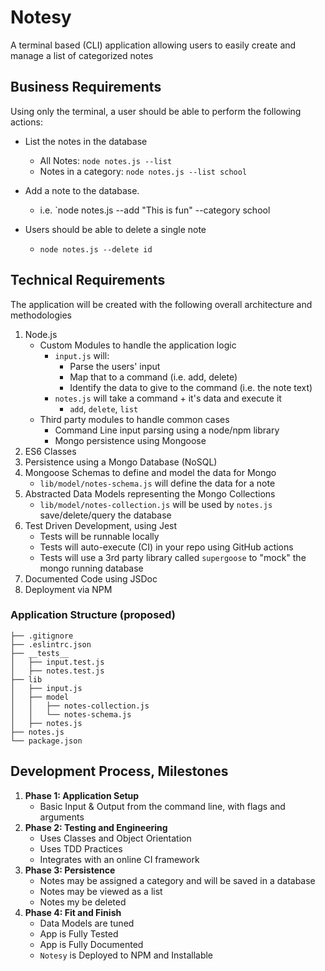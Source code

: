 # Notesy

A terminal based (CLI) application allowing users to easily create and manage a list of categorized notes

## Business Requirements

Using only the terminal, a user should be able to perform the following actions:

- List the notes in the database
  - All Notes: `node notes.js --list`
  - Notes in a category: `node notes.js --list school`

- Add a note to the database.
  - i.e. `node notes.js --add "This is fun" --category school

- Users should be able to delete a single note
  - `node notes.js --delete id`

## Technical Requirements

The application will be created with the following overall architecture and methodologies

1. Node.js
   - Custom Modules to handle the application logic
     - `input.js` will:
       - Parse the users' input
       - Map that to a command (i.e. add, delete)
       - Identify the data to give to the command (i.e. the note text)
     - `notes.js` will take a command + it's data and execute it
       - `add`, `delete`, `list`
   - Third party modules to handle common cases
     - Command Line input parsing using a node/npm library
     - Mongo persistence using Mongoose
1. ES6 Classes
1. Persistence using a Mongo Database (NoSQL)
1. Mongoose Schemas to define and model the data for Mongo
   - `lib/model/notes-schema.js` will define the data for a note
1. Abstracted Data Models representing the Mongo Collections
   - `lib/model/notes-collection.js` will be used by `notes.js` save/delete/query the database
1. Test Driven Development, using Jest
   - Tests will be runnable locally
   - Tests will auto-execute (CI) in your repo using GitHub actions
   - Tests will use a 3rd party library called `supergoose` to "mock" the mongo running database
1. Documented Code using JSDoc
1. Deployment via NPM

### Application Structure (proposed)

```text
├── .gitignore
├── .eslintrc.json
├── __tests__
│   ├── input.test.js
│   ├── notes.test.js
├── lib
│   ├── input.js
│   ├── model
│   │   ├── notes-collection.js
│   │   └── notes-schema.js
│   ├── notes.js
├── notes.js
└── package.json
```

## Development Process, Milestones

1. **Phase 1: Application Setup**
   - Basic Input & Output from the command line, with flags and arguments
1. **Phase 2: Testing and Engineering**
   - Uses Classes and Object Orientation
   - Uses TDD Practices
   - Integrates with an online CI framework
1. **Phase 3: Persistence**
   - Notes may be assigned a category and will be saved in a database
   - Notes may be viewed as a list
   - Notes my be deleted
1. **Phase 4: Fit and Finish**
   - Data Models are tuned
   - App is Fully Tested
   - App is Fully Documented
   - `Notesy` is Deployed to NPM and Installable
